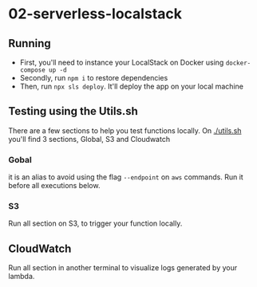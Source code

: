 # 02-serverless-localstack

## Running

- First, you'll need to instance your LocalStack on Docker using `docker-compose up -d`
- Secondly, run `npm i` to restore dependencies
- Then, run `npx sls deploy`. It'll deploy the app on your local machine

## Testing using the Utils.sh

There are a few sections to help you test functions locally. On [./utils.sh](utils.sh) you'll find 3 sections, Global, S3 and Cloudwatch

### Gobal

it is an alias to avoid using the flag `--endpoint` on `aws` commands. Run it before all executions below.

### S3

Run all section on S3, to trigger your function locally.

## CloudWatch

Run all section in another terminal to visualize logs generated by your lambda.
